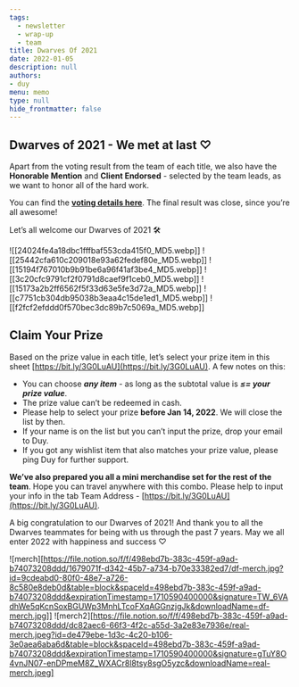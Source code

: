 ```yaml
---
tags: 
  - newsletter
  - wrap-up
  - team
title: Dwarves Of 2021
date: 2022-01-05
description: null
authors: 
- duy
menu: memo
type: null
hide_frontmatter: false
---
```


## Dwarves of 2021 - We met at last ♡
Apart from the voting result from the team of each title, we also have the **Honorable Mention** and **Client Endorsed** - selected by the team leads, as we want to honor all of the hard work. 

You can find the **[voting details here](https://docs.google.com/spreadsheets/d/1ggaJYllrIg8IK8uFOEqWFoHUATM1BP6ISTrX-emsdIc/edit#gid=0)**. The final result was close, since you’re all awesome!

Let’s all welcome our Dwarves of 2021 🛠

![[24024fe4a18dbc1fffbaf553cda415f0_MD5.webp]]
![[25442cfa610c209018e93a62fedef80e_MD5.webp]]
![[15194f767010b9b91be6a96f41af3be4_MD5.webp]]
![[3c20cfc9791cf2f0791d8caef9f1ceb0_MD5.webp]]
![[15173a2b2ff6562f5f33d63e5fe3d72a_MD5.webp]]
![[c7751cb304db95038b3eaa4c15de1ed1_MD5.webp]]
![[f2fcf2efddd0f570bec3dc89b7c5069a_MD5.webp]]

## Claim Your Prize
Based on the prize value in each title, let’s select your prize item in this sheet [https://bit.ly/3G0LuAU](https://bit.ly/3G0LuAU). A few notes on this: 

* You can choose ***any item*** - as long as the subtotal value is ***≤= your prize value***. 
* The prize value can’t be redeemed in cash. 
* Please help to select your prize **before Jan 14, 2022**. We will close the list by then.
* If your name is on the list but you can’t input the prize, drop your email to Duy.
* If you got any wishlist item that also matches your prize value, please ping Duy for further support. 

**We’ve also prepared you all a mini merchandise set for the rest of the team**. Hope you can travel anywhere with this combo. Please help to input your info in the tab Team Address - [https://bit.ly/3G0LuAU](https://bit.ly/3G0LuAU).

A big congratulation to our Dwarves of 2021! And thank you to all the Dwarves teammates for being with us through the past 7 years. May we all enter 2022 with happiness and success ♡

![merch][https://file.notion.so/f/f/498ebd7b-383c-459f-a9ad-b74073208ddd/1679071f-d342-45b7-a734-b70e33382ed7/df-merch.jpg?id=9cdeabd0-80f0-48e7-a726-8c580e8deb0d&table=block&spaceId=498ebd7b-383c-459f-a9ad-b74073208ddd&expirationTimestamp=1710590400000&signature=TW_6VAdhWe5qKcnSoxBGUWp3MnhLTcoFXqAGGnzjgJk&downloadName=df-merch.jpg]]
![merch2][https://file.notion.so/f/f/498ebd7b-383c-459f-a9ad-b74073208ddd/dc82aec6-66f3-4f2c-a55d-3a2e83e7936e/real-merch.jpeg?id=de479ebe-1d3c-4c20-b106-3e0aea6aba6d&table=block&spaceId=498ebd7b-383c-459f-a9ad-b74073208ddd&expirationTimestamp=1710590400000&signature=gTuY8O4vnJN07-enDPmeM8Z_WXACr8l8tsy8sgO5yzc&downloadName=real-merch.jpeg]
